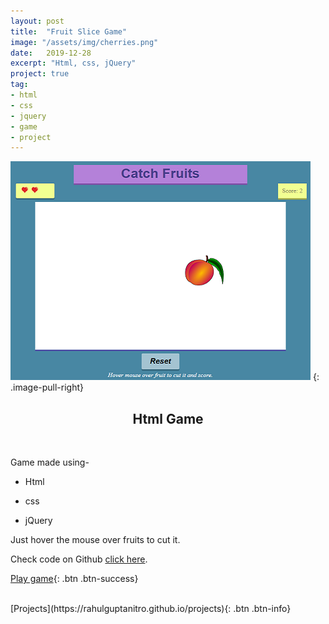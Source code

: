 ```yaml
---
layout: post
title:  "Fruit Slice Game"
image: "/assets/img/cherries.png"
date:   2019-12-28
excerpt: "Html, css, jQuery"
project: true
tag:
- html
- css
- jquery
- game
- project
---
```


![project 4](/assets/img/FruitGame.png)
{: .image-pull-right}

<center><h2>Html Game</h2></center>

<br/>  

Game made using-

* Html

* css

* jQuery

Just hover the mouse over fruits to cut it.

Check code on Github [click here](https://github.com/RahulGuptaNitro/FruitSliceGame).

[Play game](https://rahulguptanitro.github.io/FruitSliceGame/){: .btn .btn-success}


<br/>
[Projects](https://rahulguptanitro.github.io/projects){: .btn .btn-info}
